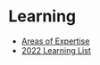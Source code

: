 # Learning

* [Areas of Expertise](Areas%20of%20Expertise.md)
* [2022 Learning List](2022%20Learning%20List.md)
